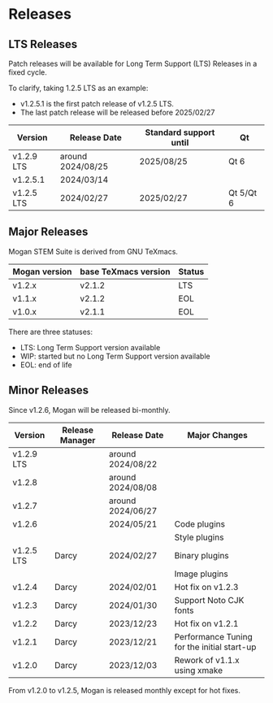 # Releases
## LTS Releases
Patch releases will be available for Long Term Support (LTS) Releases in a fixed cycle.

To clarify, taking 1.2.5 LTS as an example:
+ v1.2.5.1 is the first patch release of v1.2.5 LTS. 
+ The last patch release will be released before 2025/02/27

| Version | Release Date | Standard support until | Qt |
|------------|------------|------------|---|
| v1.2.9 LTS | around 2024/08/25 | 2025/08/25 | Qt 6 |
| v1.2.5.1  | 2024/03/14 | |
| v1.2.5 LTS | 2024/02/27 | 2025/02/27 | Qt 5/Qt 6 |

## Major Releases
Mogan STEM Suite is derived from GNU TeXmacs.

| Mogan version | base TeXmacs version | Status |
|--------|-----------|-----|
| v1.2.x | v2.1.2    | LTS |
| v1.1.x | v2.1.2    | EOL |
| v1.0.x | v2.1.1    | EOL |

There are three statuses:
+ LTS: Long Term Support version available
+ WIP: started but no Long Term Support version available
+ EOL: end of life


## Minor Releases
Since v1.2.6, Mogan will be released bi-monthly.

| Version | Release Manager | Release Date | Major Changes |
|--------|---|--------------|----------------|
| v1.2.9 LTS | | around 2024/08/22 | |
| v1.2.8 | | around 2024/08/08 | |
| v1.2.7 | | around 2024/06/27 | |
| v1.2.6 | | 2024/05/21 | Code plugins |
| | | | Style plugins |
| v1.2.5 LTS | Darcy |2024/02/27 | Binary plugins |
| |  |  | Image plugins |
| v1.2.4 | Darcy | 2024/02/01 | Hot fix on v1.2.3 |
| v1.2.3 | Darcy | 2024/01/30 | Support Noto CJK fonts |
| v1.2.2 | Darcy |2023/12/23 | Hot fix on v1.2.1 |
| v1.2.1 | Darcy | 2023/12/21 | Performance Tuning for the initial start-up |
| v1.2.0 | Darcy |2023/12/03 | Rework of v1.1.x using xmake |

From v1.2.0 to v1.2.5, Mogan is released monthly except for hot fixes.

